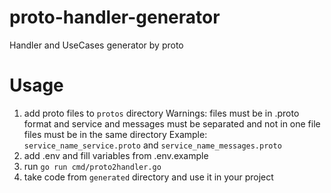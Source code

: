 # proto-handler-generator
Handler and UseCases generator  by proto

# Usage
1. add proto files to `protos` directory
Warnings: files must be in .proto format and service and messages
must be separated and not in one file
files must be in the same directory
Example: `service_name_service.proto` and `service_name_messages.proto`
2. add .env and fill variables from .env.example
3. run `go run cmd/proto2handler.go`
4. take code from `generated` directory and use it in your project